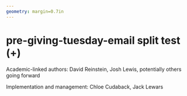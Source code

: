 ```yaml
---
geometry: margin=0.7in
---
```


# pre-giving-tuesday-email split test (+)

Academic-linked authors: David Reinstein, Josh Lewis, potentially others going forward

Implementation and management: Chloe Cudaback, Jack Lewars

##
